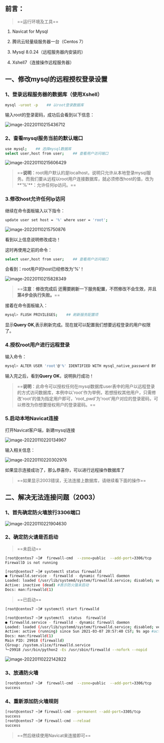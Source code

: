 ## 前言：

> ==运行环境及工具==

1. Navicat for Mysql

2. 腾讯云轻量级服务器一台（Centos 7）

3. Mysql 8.0.24（远程服务器内安装的）

4. Xshell7（连接操作远程服务器）

   

## 一、修改mysql的远程授权登录设置

### 1、登录远程服务器的数据库（使用Xshell）

```bash
mysql -uroot -p    ## 以root登录数据库 
```

输入root的登录密码，成功后会看到以下信息：

 ![image-20220110215436712](https://fafa-blog-img.oss-cn-beijing.aliyuncs.com/images/img/20220110215446.png)

### 2、查看mysql服务当前的默认端口

```bash
use mysql;    ## 选择mysql数据库
select user,host from user;    ## 查看用户访问端口
```

 ![image-20220110215606429](https://fafa-blog-img.oss-cn-beijing.aliyuncs.com/images/img/20220110215606.png)

> ==**说明**：root用户默认的是localhost，说明只允许从本地登录mysql服务。而我们要从远程以root用户连接数据库，就必须修改host的值，改为**'%'**：允许任何ip访问。==

### 3.修改host允许任何ip访问

继续在命令面板输入以下指令：

```bash
update user set host = '%' where user = 'root';
```

 ![image-20220110215750876](https://fafa-blog-img.oss-cn-beijing.aliyuncs.com/images/img/20220110215750.png)

看到以上信息说明修改成功！

这时再使用之前的命令：

```bash
select user,host from user;    ## 查看用户访问端口
```

会看到：root用户的host已经修改为'%'！

 ![image-20220110215828349](https://fafa-blog-img.oss-cn-beijing.aliyuncs.com/images/img/20220110215828.png)

> ==**注意**：**修改完成后 还需要刷新一下服务配置，不然修改不会生效，并且第4步会执行失败。**==

接着在命令面板输入：

```bash
mysql> FLUSH PRIVILEGES;    ## 刷新服务配置项
```

显示**Query OK**,表示刷新完成。现在就可以配置我们想要远程登录的用户权限了。

### 4.授权root用户进行远程登录

输入命令：

```bash
mysql> ALTER USER 'root'@'%' IDENTIFIED WITH mysql_native_password BY 'root_pwd'; ## 授权root远程登录 后面的root_pwd代表登录密码
```

输入完之后，看到**Query OK**，说明执行成功！

> ==**说明**：此命令可以授权任何在mysql数据库user表中的用户以远程登录的方式访问数据库，本例中以'root'作为举例，若想授权其他用户，只需修改'root'的值为指定用户即可，'root_pwd'为'root'用户对应的登录密码，可以修改为你想要授权用户的登录密码。==

### 5.启动本地Navicat连接

打开Navicat客户端，新建mysql连接

 ![image-20220110220134967](https://fafa-blog-img.oss-cn-beijing.aliyuncs.com/images/img/20220110220135.png)

输入相关信息：

 ![image-20220110220302976](https://fafa-blog-img.oss-cn-beijing.aliyuncs.com/images/img/20220110220303.png)

如果显示连接成功了，那么恭喜你，可以进行远程操作数据库了



> ==如果显示2003错误，无法连接上数据库，请继续看下面的操作==

## 二、解决无法连接问题（2003）

### 1、首先确定防火墙放行3306端口

 ![image-20220110221904630](https://fafa-blog-img.oss-cn-beijing.aliyuncs.com/images/img/20220110221904.png)

### 2、确定防火请是否启动

> ==未启动==

```bash
[root@centos7 ~]#  firewall-cmd  --zone=public  --add-port=3306/tcp      --permanent
FirewallD is not running

[root@centos7 ~]# systemctl status firewalld 
● firewalld.service - firewalld - dynamic firewall daemon
Loaded: loaded (/usr/lib/systemd/system/firewalld.service; disabled; vendor preset: enabled)
Active: inactive (dead) #表示防火强未启动
Docs: man:firewalld(1)
```

> ==已启动==

```bash
[root@centos7 ~]# systemctl start firewalld 

[root@centos7 ~]# systemctl  status  firewalld 
● firewalld.service - firewalld - dynamic firewall daemon
Loaded: loaded (/usr/lib/systemd/system/firewalld.service; disabled; vendor preset: enabled)
Active: active (running) since Sun 2021-03-07 20:57:40 CST; 9s ago #active (running)表示防火墙已启动
Docs: man:firewalld(1)
Main PID: 29918 (firewalld)
CGroup: /system.slice/firewalld.service
└─29918 /usr/bin/python2 -Es /usr/sbin/firewalld --nofork --nopid
```



 ![image-20220110222142822](https://fafa-blog-img.oss-cn-beijing.aliyuncs.com/images/img/20220110222142.png)

### 3、放通防火墙

```bash
[root@centos7 ~]#  firewall-cmd  --zone=public  --add-port=3306/tcp      --permanent
success
```

### 4、重新添加防火墙规则

```bash
[root@centos7 ~]# firewall-cmd --permanent --add-port=3305/tcp
success
[root@centos7 ~]# firewall-cmd --reload 
success
```

> ==然后继续使用Navicat来连接即可==

